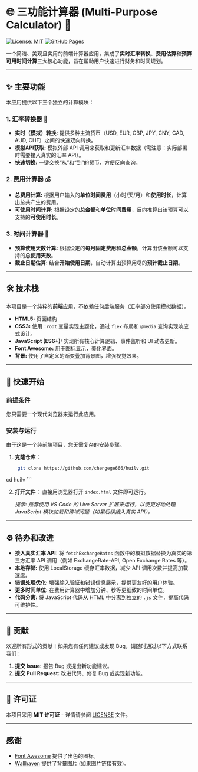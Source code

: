 # 🌐 三功能计算器 (Multi-Purpose Calculator) 🧮

[![License: MIT](https://img.shields.io/badge/License-MIT-blue.svg)](LICENSE)
[![GitHub Pages](https://img.shields.io/badge/Deployed-GitHub%20Pages-brightgreen)](https://[YOUR_GITHUB_PAGES_LINK])

一个简洁、美观且实用的前端计算器应用，集成了**实时汇率转换**、**费用估算**和**预算可用时间计算**三大核心功能，旨在帮助用户快速进行财务和时间规划。



---

## ✨ 主要功能

本应用提供以下三个独立的计算模块：

### 1. 汇率转换器 💱
* **实时（模拟）转换:** 提供多种主流货币（USD, EUR, GBP, JPY, CNY, CAD, AUD, CHF）之间的快速双向转换。
* **模拟API获取:** 模拟外部 API 调用来获取和更新汇率数据（需注意：实际部署时需要接入真实的汇率 API）。
* **快速切换:** 一键交换“从”和“到”的货币，方便反向查询。

### 2. 费用计算器 💰
* **总费用计算:** 根据用户输入的**单位时间费用**（小时/天/月）和**使用时长**，计算出总共产生的费用。
* **可使用时间计算:** 根据设定的**总金额**和**单位时间费用**，反向推算出该预算可以支持的**可使用时长**。

### 3. 时间计算器 📅
* **预算使用天数计算:** 根据设定的**每月固定费用**和**总金额**，计算出该金额可以支持的**总使用天数**。
* **截止日期估算:** 结合**开始使用日期**，自动计算出预算用尽的**预计截止日期**。

---

## 🛠️ 技术栈

本项目是一个纯粹的**前端**应用，不依赖任何后端服务（汇率部分使用模拟数据）。

* **HTML5:** 页面结构
* **CSS3:** 使用 `:root` 变量实现主题化，通过 `flex` 布局和 `@media` 查询实现响应式设计。
* **JavaScript (ES6+):** 实现所有核心计算逻辑、事件监听和 UI 动态更新。
* **Font Awesome:** 用于图标显示，美化界面。
* **背景:** 使用了自定义的渐变叠加背景图，增强视觉效果。

---

## 🚀 快速开始

### 前提条件

您只需要一个现代浏览器来运行此应用。

### 安装与运行

由于这是一个纯前端项目，您无需复杂的安装步骤。

1.  **克隆仓库：**
    ```bash
     git clone https://github.com/chengege666/huilv.git
cd huilv
    ```

2.  **打开文件：**
    直接用浏览器打开 `index.html` 文件即可运行。

    *提示: 推荐使用 VS Code 的 Live Server 扩展来运行，以便更好地处理 JavaScript 模块加载和跨域问题（如果后续接入真实 API）。*

---

## ⚙️ 待办和改进

* **接入真实汇率 API:** 将 `fetchExchangeRates` 函数中的模拟数据替换为真实的第三方汇率 API 调用（例如 ExchangeRate-API, Open Exchange Rates 等）。
* **本地存储:** 使用 LocalStorage 缓存汇率数据，减少 API 调用次数并提高加载速度。
* **错误处理优化:** 增强输入验证和错误信息展示，提供更友好的用户体验。
* **更多时间单位:** 在费用计算器中增加分钟、秒等更细致的时间单位。
* **代码分离:** 将 JavaScript 代码从 HTML 中分离到独立的 `.js` 文件，提高代码可维护性。

---

## 🤝 贡献

欢迎所有形式的贡献！如果您有任何建议或发现 Bug，请随时通过以下方式联系我们：

1.  **提交 Issue:** 报告 Bug 或提出新功能建议。
2.  **提交 Pull Request:** 改进代码、修复 Bug 或实现新功能。

---

## 📄 许可证

本项目采用 **MIT 许可证** - 详情请参阅 [LICENSE](LICENSE) 文件。

---

## 感谢

* [Font Awesome](https://fontawesome.com/) 提供了出色的图标。
* [Wallhaven](https://wallhaven.cc/) 提供了背景图片 (如果图片链接有效)。
